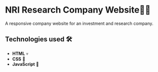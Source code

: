 # NRI Research Company Website👨‍💻

A responsive company website for an investment and research company.

## Technologies used 🛠️

- **HTML** 💀
- **CSS** 🌈
- **JavaScript** 🧠
